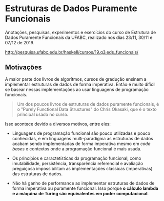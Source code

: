 # Estruturas de Dados Puramente Funcionais

Anotações, pesquisas, experimentos e exercícios do curso de Estrutura de Dados Puramente Funcionais da UFABC, realizado nos dias 23/11, 30/11 e 07/12 de 2019.

http://pesquisa.ufabc.edu.br/haskell/cursos/19.q3.eds_funcionais/

## Motivações

A maior parte dos livros de algorítmos, cursos de gradução ensinam a implementar estruturas de dados de forma imperativa. Então é muito difícil se basear nessas implementações ao usar linguagens de programação funcionais.

> Um dos poucos livros de estruturas de dados puramente funcionais, é o "Purely Functional Data Structures" do Chris Okasaki, que é o texto principal usado no curso.

Isso acontece devido a diversos motivos, entre eles:

- Linguagens de programação funcional são pouco utilizadas e pouco conhecidas, e em linguagens multi-paradígma as estruturas de dados acabam sendo implementadas de forma imperativa mesmo em _code bases_ e contextos onde a programação funcional é mais usada.

- Os princípios e caractetísticas da programação funcional, como imutabilidade, persistência, transparência referencial e avaliação preguiçosa impossibilitam as implementações clássicas (imperativas) das estruturas de dados.

- Não há ganho de performance ao implementar estruturas de dados de forma imperativa ou puramente funcional. Isso porque **o cálculo lambda e a máquina de Turing são equivalentes em poder computacional**.
